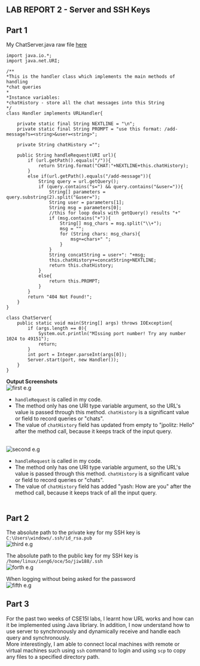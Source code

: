 ## **LAB REPORT 2 - Server and SSH Keys**

## Part 1
My ChatServer.java raw file [here](https://igiotto12.github.io/cse15l-lab-reports/Codes/ChatServer/ChatServer.java)
```
import java.io.*;
import java.net.URI;

/**
*This is the handler class which implements the main methods of handling 
*chat queries
*
*Instance variables:
*chatHistory - store all the chat messages into this String
*/
class Handler implements URLHandler{

    private static final String NEXTLINE = "\n";
    private static final String PROMPT = "use this format: /add-message?s=<string>&user=<string>";

    private String chatHistory ="";

    public String handleRequest(URI url){
        if (url.getPath().equals("/")){
            return String.format("CHAT:"+NEXTLINE+this.chatHistory);
        }
        else if(url.getPath().equals("/add-message")){
            String query = url.getQuery();
            if (query.contains("s=") && query.contains("&user=")){
                String[] parameters = query.substring(2).split("&user=");
                String user = parameters[1];
                String msg = parameters[0];
                //this for loop deals with getQuery() results "+"
                if (msg.contains("+")){
                    String[] msg_chars = msg.split("\\+");
                    msg = "";
                    for (String chars: msg_chars){
                        msg+=chars+" ";
                    } 
                }
                String concatString = user+": "+msg; 
                this.chatHistory+=concatString+NEXTLINE;
                return this.chatHistory;
            }
            else{
                return this.PROMPT;
            }
        }
        return "404 Not Found!";
    }
}

class ChatServer{
    public static void main(String[] args) throws IOException{
        if (args.length == 0){
            System.out.println("MIssing port number! Try any number 1024 to 49151");
            return;
        }
        int port = Integer.parseInt(args[0]);
        Server.start(port, new Handler());
    }
}
```

**Output Screenshots**
<br>![first e.g](https://igiotto12.github.io/cse15l-lab-reports/screenshots/p1-lab2.png)
  - ```handleRequest``` is called in my code.
  - The method only has one URI type variable argument, so the URL's value is passed through this method. ```chatHistory``` is a significant value or field to record queries or "chats".
  - The value of ```chatHistory``` field has updated from empty to "jpolitz: Hello" after the method call, because it keeps track of the input query.

  <br>![second e.g](https://igiotto12.github.io/cse15l-lab-reports/screenshots/p2-lab2.png)
- ```handleRequest``` is called in my code.
- The method only has one URI type variable argument, so the URL's value is passed through this method. ```chatHistory``` is a significant value or field to record queries or "chats".
- The value of ```chatHistory``` field has added "yash: How are you" after the method call, because it keeps track of all the input query. 
<br></br>
## Part 2
The absolute path to the private key for my SSH key is ```C:\Users\windows/.ssh/id_rsa.pub```
<br>![third e.g](https://igiotto12.github.io/cse15l-lab-reports/screenshots/p3-lab2.png)

The absolute path to the public key for my SSH key is ```/home/linux/ieng6/oce/5o/jiw188/.ssh```
<br>![forth e.g](https://igiotto12.github.io/cse15l-lab-reports/screenshots/p4-lab2.png)

When logging without being asked for the password
<br>![fifth e.g](https://igiotto12.github.io/cse15l-lab-reports/screenshots/p5-lab2.png)
## Part 3
For the past two weeks of CSE15l labs, I learnt how URL works and how can it be implemented using Java libriary. In addition, I now understand how to use server to synchronously and dynamically receive and handle each query and synchronously.  
More interestingly, I am able to connect local machines with remote or virtual machines such using ```ssh``` command to login and using ```scp``` to copy any files to a specified directory path. 
